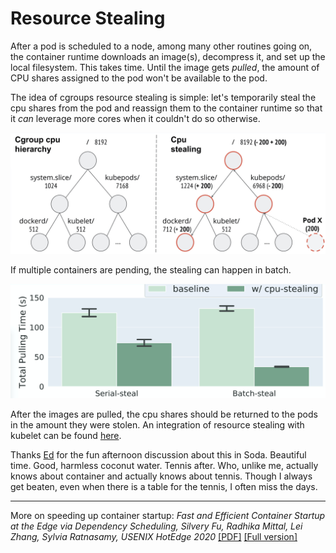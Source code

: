 Resource Stealing
==

After a pod is scheduled to a node, among many other routines going on, the container runtime downloads an image(s), decompress it, and set up the local filesystem. This takes time. Until the image gets *pulled*, the amount of CPU shares assigned to the pod won't be available to the pod.

The idea of cgroups resource stealing is simple: let's temporarily steal the cpu shares from the pod and reassign them to the container runtime so that it *can* leverage more cores when it couldn't do so otherwise.

![steal](doc/steal-explain.png?raw=true)

If multiple containers are pending, the stealing can happen in batch.

![serial-batch-steal](doc/serial-batch-steal.png?raw=true)

After the images are pulled, the cpu shares should be returned to the pods in the amount they were stolen. An integration of resource stealing with kubelet can be found [here](https://github.com/silveryfu/kubelet).


Thanks [Ed](https://github.com/edoakes) for the fun afternoon discussion about this in Soda. Beautiful time. Good, harmless coconut water. Tennis after. Who, unlike me, actually knows about container and actually knows about tennis. Though I always get beaten, even when there is a table for the tennis, I often miss the days.

---

More on speeding up container startup: *Fast and Efficient Container Startup at the Edge via Dependency Scheduling, Silvery Fu, Radhika Mittal, Lei Zhang, Sylvia Ratnasamy, USENIX HotEdge 2020* [[PDF]](https://www.usenix.org/conference/hotedge20/presentation/fu) [[Full version]](http://depsched.s3.amazonaws.com/report.pdf)

